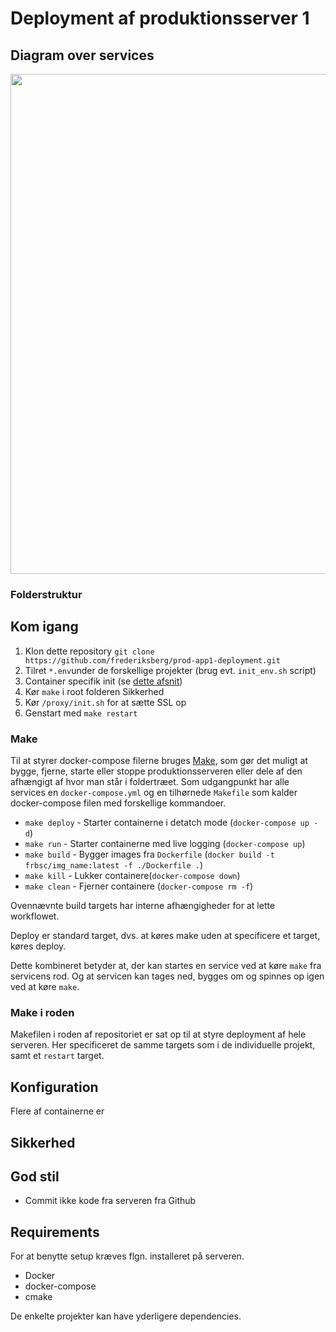 # Deployment af produktionsserver 1

## Diagram over services

<img src="https://github.com/frederiksberg/prod-app1-deployment/blob/master/figures/tree.svg" width="800px">

### Folderstruktur

## Kom igang

1. Klon dette repository `git clone https://github.com/frederiksberg/prod-app1-deployment.git`
2. Tilret `*.env`under de forskellige projekter (brug evt. `init_env.sh` script)
3. Container specifik init (se [dette afsnit](#konfiguration))
3. Kør `make` i root folderen
Sikkerhed
4. Kør `/proxy/init.sh` for at sætte SSL op
5. Genstart med `make restart`


### Make

Til at styrer docker-compose filerne bruges [Make](https://www.gnu.org/software/make/), som gør det muligt at bygge, fjerne,  starte eller stoppe produktionsserveren eller dele af den afhængigt af hvor man står i foldertræet. Som udgangpunkt har alle services en `docker-compose.yml` og en tilhørnede `Makefile` som kalder docker-compose filen med forskellige kommandoer.

* `make deploy` - Starter containerne i detatch mode (`docker-compose up -d`)
* `make run` - Starter containerne med live logging (`docker-compose up`)
* `make build` - Bygger images fra `Dockerfile` (`docker build -t frbsc/img_name:latest -f ./Dockerfile .`)
* `make kill` - Lukker containere(`docker-compose down`)
* `make clean` - Fjerner containere (`docker-compose rm -f`)

Ovennævnte build targets har interne afhængigheder for at lette workflowet.

Deploy er standard target, dvs. at køres make uden at specificere et target, køres deploy.

Dette kombineret betyder at, der kan startes en service ved at køre `make` fra servicens rod.
Og at servicen kan tages ned, bygges om og spinnes op igen ved at køre `make`.

### Make i roden

Makefilen i roden af repositoriet er sat op til at styre deployment af hele serveren.
Her specificeret de samme targets som i de individuelle projekt, samt et `restart` target.


## Konfiguration

Flere af containerne er 

## Sikkerhed

## God stil

* Commit ikke kode fra serveren fra Github

## Requirements

For at benytte setup kræves flgn. installeret på serveren.

* Docker
* docker-compose
* cmake

De enkelte projekter kan have yderligere dependencies.

